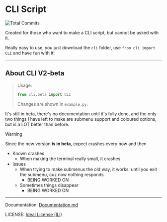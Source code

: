 # CLI Script

![Total Commits](https://badgen.net/github/commits/pytmg/cli?color=black&icon=github)

Created for those who want to make a CLI script, but cannot be asked with it.

Really easy to use, you just download the `cli` folder, use `from cli import CLI` and have fun with it!

---

## About CLI V2-beta

> Usage:
> ```python
> from cli.beta import CLI
> ```
> Changes are shown in `example.py`.

It's still in beta, there's no documentation until it's fully done, and the only two things I have left to make are submenu support and coloured options, but is a LOT better than before.

> [!WARNING]
> Since the new version **is in beta**, expect crashes every now and then
> - Known crashes
>   - When making the terminal really small, it crashes
> - Issues
>   - When trying to make submenus the old way, it works, until you exit the submenu, cuz now nothing responds
>     - BEING WORKED ON
>   - Sometimes things disappear
>     - BEING WORKED ON

---

Documentation: [Documentation.md](./Documentation.md)

LICENSE: [Ideal License (ILi)](./LICENSE)
